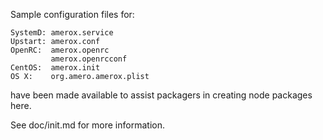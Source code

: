 Sample configuration files for:
```
SystemD: amerox.service
Upstart: amerox.conf
OpenRC:  amerox.openrc
         amerox.openrcconf
CentOS:  amerox.init
OS X:    org.amero.amerox.plist
```
have been made available to assist packagers in creating node packages here.

See doc/init.md for more information.
